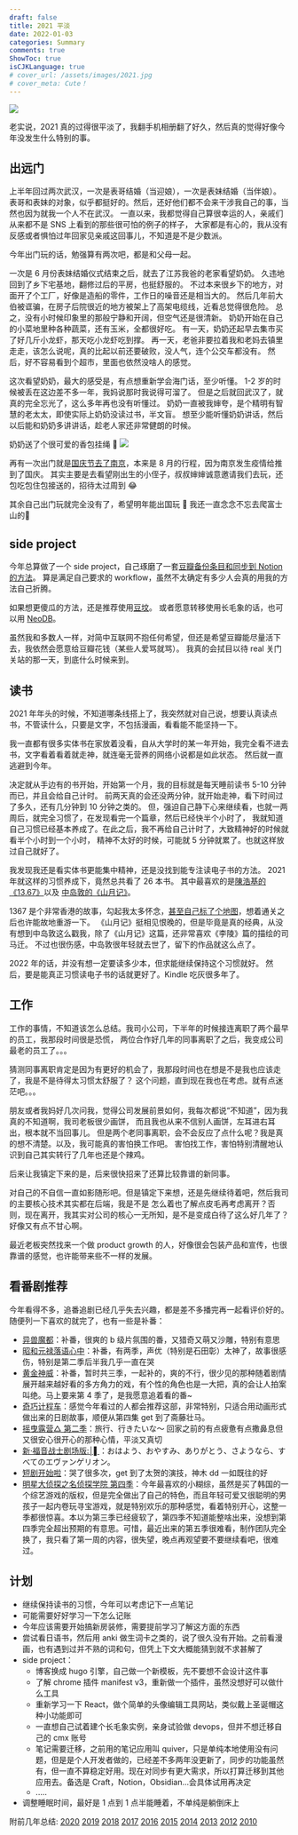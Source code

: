 ```yaml
---
draft: false
title: 2021 平淡
date: 2022-01-03
categories: Summary
comments: true
ShowToc: true
isCJKLanguage: true
# cover_url: /assets/images/2021.jpg
# cover_meta: Cute！
---
```


![](../../assets/images/2022/01/2021.jpg)

老实说，2021 真的过得很平淡了，我翻手机相册翻了好久，然后真的觉得好像今年没发生什么特别的事。

## 出远门

上半年回过两次武汉，一次是表哥结婚（当迎娘），一次是表妹结婚（当伴娘）。
表哥和表妹的对象，似乎都挺好的。然后，还好他们都不会来干涉我自己的事，当然也因为就我一个人不在武汉。
一直以来，我都觉得自己算很幸运的人，亲戚们从来都不是 SNS 上看到的那些很可怕的例子的样子，
大家都是有心的，我从没有反感或者惧怕过年回家见亲戚这回事儿，不知道是不是少数派。

今年出门玩的话，勉强算有两次吧，都是和父母一起。

一次是 6 月份表妹结婚仪式结束之后，就去了江苏我爸的老家看望奶奶。
久违地回到了乡下宅基地，翻修过后的平房，也挺舒服的。
不过本来很乡下的地方，对面开了个工厂，好像是造船的零件，工作日的噪音还是相当大的。
然后几年前大伯被诓骗，在房子后院很近的地方被架上了高架电缆线，近看总觉得很危险。
总之，没有小时候印象里的那般宁静和开阔，但空气还是很清新。
奶奶开始在自己的小菜地里种各种蔬菜，还有玉米，全都很好吃。
有一天，奶奶还起早去集市买了好几斤小龙虾，那天吃小龙虾吃到撑。
再一天，老爸非要拉着我和老妈去镇里走走，该怎么说呢，真的比起以前还要破败，没人气，连个公交车都没有。
然后，好不容易看到个超市，里面也依然没啥人的感觉。

这次看望奶奶，最大的感受是，有点想重新学会海门话，至少听懂。
1-2 岁的时候被丢在这边差不多一年，我妈说那时我说得可溜了。
但是之后就回武汉了，就真的完全忘光了，这么多年再也没有听懂过。
奶奶一直被我婶夸，是个精明有智慧的老太太，即使实际上奶奶没读过书，半文盲。
想至少能听懂奶奶讲话，然后以后能和奶奶多讲讲话，趁老人家还非常健朗的时候。

奶奶送了个很可爱的香包挂绳 🤣
![](../../assets/images/2022/01/2021-6-nanny.jpg)

再有一次出门就是[国庆节去了南京](../2021-10-05-nanjing/)，本来是 8 月的行程，因为南京发生疫情给推到了国庆。
其实主要是去看望刚出生的小侄子，叔叔婶婶诚意邀请我们去玩，还包吃包住包接送的，招待太过周到 😂

其余自己出门玩就完全没有了，希望明年能出国玩 🙏 我还一直念念不忘去爬富士山的🗻

## side project

今年总算做了一个 side project，自己琢磨了一套[豆瓣备份条目和同步到 Notion 的方法](../2021-06-05-douban-backup-sync-notion/)。
算是满足自己要求的 workflow，虽然不太确定有多少人会真的用我的方法自己折腾。

如果想更傻瓜的方法，还是推荐使用[豆坟](https://blog.doufen.org/)。
或者愿意转移使用长毛象的话，也可以用 [NeoDB](https://neodb.social/)。

虽然我和多数人一样，对简中互联网不抱任何希望，但还是希望豆瓣能尽量活下去，我依然会愿意给豆瓣花钱（某些人爱骂就骂）。
我真的会拭目以待 real 关门关站的那一天，到底什么时候来到。

## 读书

2021 年年头的时候，不知道哪条线搭上了，我突然就对自己说，想要认真读点书，不管读什么，只要是文字，不包括漫画，看看能不能坚持一下。

我一直都有很多实体书在家放着没看，自从大学时的某一年开始，我完全看不进去书，文字看着看着就走神，就连毫无营养的网络小说都是如此状态。
然后就一直逃避到今年。

决定就从手边有的书开始，开始第一个月，我的目标就是每天睡前读书 5-10 分钟而已，并且会给自己计时。
前两天真的会还没两分钟，就开始走神，看下时间过了多久，还有几分钟到 10 分钟之类的。
但，强迫自己静下心来继续看，也就一两周后，就完全习惯了，在发现看完一个篇章，然后已经快半个小时了，
我就知道自己习惯已经基本养成了。在此之后，我不再给自己计时了，大致精神好的时候就看半个小时到一个小时，
精神不太好的时候，可能就 5 分钟就累了。也就这样放过自己就好了。

我发现我还是看实体书更能集中精神，还是没找到能专注读电子书的方法。
2021 年就这样的习惯养成下，竟然总共看了 26 本书。
其中最喜欢的是[陳浩基的《13.67》](https://book.douban.com/subject/25897884/)以及
[中岛敦的《山月记》](https://book.douban.com/subject/30394154/)。

1367 是个非常香港的故事，勾起我太多怀念，[甚至自己标了个地图](../2021-10-23-1367-map/)，想着通关之后也许能故地重游一下。
《山月记》挺相见恨晚的，但是毕竟是真的经典，从没有想到中岛敦这么戳我，除了《山月记》这篇，还非常喜欢《李陵》篇的描绘的司马迁。
不过也很伤感，中岛敦很年轻就去世了，留下的作品就这么点了。

2022 年的话，并没有想一定要读多少本，但求能继续保持这个习惯就好。
然后，要是能真正习惯读电子书的话就更好了。Kindle 吃灰很多年了。

## 工作

工作的事情，不知道该怎么总结。我司小公司，下半年的时候接连离职了两个最早的员工，我那段时间很是恐慌，
两位合作好几年的同事离职了之后，我变成公司最老的员工了。。。

猜测同事离职肯定是因为有更好的机会了，我那段时间也在想是不是我也应该走了，我是不是待得太习惯太舒服了？
这个问题，直到现在我也在考虑。就有点迷茫吧。。。

朋友或者我妈好几次问我，觉得公司发展前景如何，我每次都说“不知道”，因为我真的不知道啊，我司老板很少画饼，
而且我也从来不信别人画饼，左耳进右耳出，根本就不当回事儿。
但是两个老同事离职，会不会反应了点什么呢？我是真的想不清楚。以及，我可能真的害怕换工作吧。
害怕找工作，害怕特别清醒地认识到自己其实转行了几年也还是个辣鸡。

后来让我镇定下来的是，后来很快招来了还算比较靠谱的新同事。

对自己的不自信一直如影随形吧。但是镇定下来想，还是先继续待着吧，然后我司的主要核心技术其实都在后端，我是不是
怎么着也了解点皮毛再考虑离开？否则，现在离开，我其实对公司的核心一无所知，是不是变成白待了这么好几年了？
好像又有点不甘心啊。

最近老板突然找来一个做 product growth 的人，好像很会包装产品和宣传，也很靠谱的感觉，也许能带来些不一样的发展。

## 看番剧推荐

今年看得不多，追番追剧已经几乎失去兴趣，都是差不多播完再一起看评价好的。
随便列一下喜欢的就完了，也有一些是补番：

- [异兽魔都](https://movie.douban.com/subject/30377019/)：补番，很爽的 b 级片氛围的番，又猎奇又萌又沙雕，特别有意思
- [昭和元禄落语心中](https://movie.douban.com/subject/26277363/)：补番，有两季，声优（特别是石田彰）太神了，故事很感伤，特别是第二季后半我几乎一直在哭
- [黄金神威](https://movie.douban.com/subject/27102516/)：补番，暂时共三季，一起补的，爽的不行，很少见的那种随着剧情展开越来越好看的多方角力的戏，有个性的角色也是一大把，真的会让人拍案叫绝。马上要来第 4 季了，是我愿意追着看的番~
- [奇巧计程车](https://movie.douban.com/subject/35332568/)：感觉今年看过的人都会推荐这部，非常特别，只适合用动画形式做出来的日剧故事，顺便从第四集 get 到了斋藤壮马。
- [摇曳露营△ 第二季](https://movie.douban.com/subject/30358098/)：旅行、行きたいな～ 回家之前的有点疲惫有点撒鼻息但又很安心很开心的那种心情，平淡又真切
- [新·福音战士剧场版:│▌](https://movie.douban.com/subject/10428501/)：おはよう、おやすみ、ありがとう、さようなら、すべてのエヴァンゲリオン。
- [短剧开始啦](https://movie.douban.com/subject/35358556/)：哭了很多次，get 到了太贺的演技，神木 dd 一如既往的好
- [明星大侦探之名侦探学院 第四季](https://movie.douban.com/subject/35400235/)：今年最喜欢的小糊综，虽然是买了韩国的一个综艺游戏的版权，但是完全做出了自己的特色，而且年轻可爱又很聪明的男孩子一起内卷玩寻宝游戏，就是特别欢乐的那种感觉，看着特别开心，这整一季都很惊喜。本以为第三季已经疲软了，第四季不知道能整啥出来，没想到第四季完全超出预期的有意思。可惜，最近出来的第五季很难看，制作团队完全换了，我只看了第一周的内容，很失望，晚点再观望要不要继续看吧，很难过。

## 计划

- 继续保持读书的习惯，今年可以考虑记下一点笔记
- 可能需要好好学习一下怎么记账
- 今年应该需要开始搞新房装修，需要提前学习了解这方面的东西
- 尝试看日语书，然后用 anki 做生词卡之类的，说了很久没有开始。之前看漫画，也有遇到过并不熟的词和句，但凭上下文大概能猜到就不求甚解了
- side project：
  - 博客换成 hugo 引擎，自己做一个新模板，先不要想不会设计这件事
  - 了解 chrome 插件 manifest v3，重新做一个插件，虽然没想好可以做什么工具
  - 重新学习一下 React，做个简单的头像编辑工具网站，类似戴上圣诞帽这种小功能即可
  - 一直想自己试着建个长毛象实例，亲身试验做 devops，但并不想迁移自己的 cmx 账号
  - 笔记需要迁移，之前用的笔记应用叫 quiver，只是单纯本地使用没有问题，但是是个人开发者做的，已经差不多两年没更新了，同步的功能虽然有，但一直不算稳定好用。现在对同步有更大需求，所以打算迁移到其他应用去。备选是 Craft，Notion，Obsidian...会具体试用再决定
  - .....
- 调整睡眠时间，最好是 1 点到 1 点半能睡着，不单纯是躺倒床上


附前几年总结: [2020](../2021-01-01-2020-summary/) [2019](../2020-01-14-2019-summary/) [2018](../2019-01-03-2018-summary/) [2017](../2017-12-27-2017-summary/) [2016](../2017-01-04-2016-summary/) [2015](../2016-01-02-memory-of-2015/) [2014](../2014-12-31-2014-summary/) [2013](../2014-02-07-2013-summary/) [2012](../2012-12-29-2012-summary/) [2010](../2010-12-31-2010-summary/)
